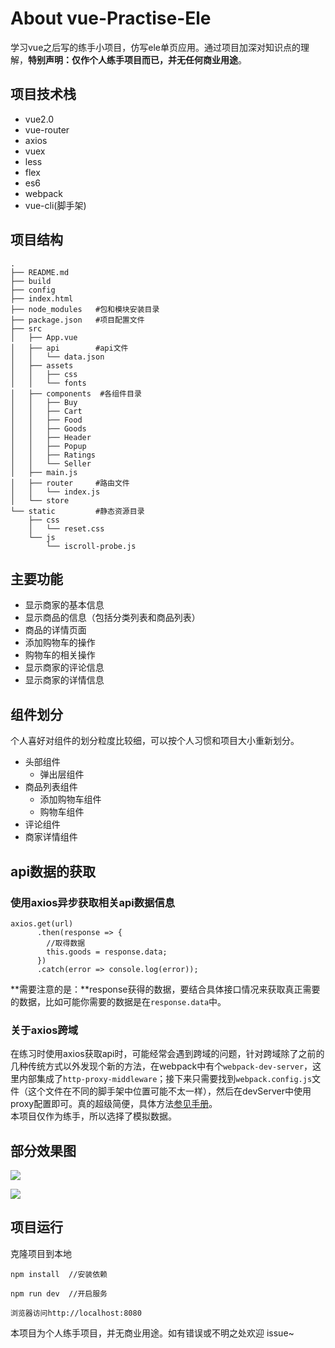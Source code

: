 # About vue-Practise-Ele
学习vue之后写的练手小项目，仿写ele单页应用。通过项目加深对知识点的理解，**特别声明：仅作个人练手项目而已，并无任何商业用途**。

## 项目技术栈
- vue2.0
- vue-router
- axios
- vuex
- less
- flex
- es6
- webpack
- vue-cli(脚手架)  

## 项目结构
```
.
├── README.md
├── build
├── config
├── index.html
├── node_modules   #包和模块安装目录
├── package.json   #项目配置文件
├── src
│   ├── App.vue
│   ├── api        #api文件
│   │   └── data.json
│   ├── assets
│   │   ├── css
│   │   └── fonts
│   ├── components  #各组件目录
│   │   ├── Buy
│   │   ├── Cart
│   │   ├── Food
│   │   ├── Goods
│   │   ├── Header
│   │   ├── Popup
│   │   ├── Ratings
│   │   └── Seller
│   ├── main.js 
│   ├── router     #路由文件
│   │   └── index.js
│   └── store
└── static         #静态资源目录
    ├── css
    │   └── reset.css
    └── js
        └── iscroll-probe.js
```

## 主要功能
- 显示商家的基本信息
- 显示商品的信息（包括分类列表和商品列表）
- 商品的详情页面
- 添加购物车的操作
- 购物车的相关操作
- 显示商家的评论信息
- 显示商家的详情信息

## 组件划分
个人喜好对组件的划分粒度比较细，可以按个人习惯和项目大小重新划分。  

- 头部组件
	- 弹出层组件
- 商品列表组件
	- 添加购物车组件
	- 购物车组件
- 评论组件
- 商家详情组件  

## api数据的获取
### 使用axios异步获取相关api数据信息

```
axios.get(url)
      .then(response => {
      	//取得数据
        this.goods = response.data;
      })
      .catch(error => console.log(error));
```

**需要注意的是：**response获得的数据，要结合具体接口情况来获取真正需要的数据，比如可能你需要的数据是在`response.data`中。  

### 关于axios跨域
在练习时使用axios获取api时，可能经常会遇到跨域的问题，针对跨域除了之前的几种传统方式以外发现个新的方法，在webpack中有个`webpack-dev-server`，这里内部集成了`http-proxy-middleware`；接下来只需要找到`webpack.config.js`文件（这个文件在不同的脚手架中位置可能不太一样），然后在devServer中使用proxy配置即可。真的超级简便，具体方法[参见手册](https://doc.webpack-china.org/configuration/dev-server/#devserver-proxy)。  
本项目仅作为练手，所以选择了模拟数据。  

## 部分效果图
![](http://upload-images.jianshu.io/upload_images/2730186-162805ed54936f89.png?imageMogr2/auto-orient/strip%7CimageView2/2/w/1240)  

![](http://upload-images.jianshu.io/upload_images/2730186-36b068b47d6077f0.png?imageMogr2/auto-orient/strip%7CimageView2/2/w/1240)  

## 项目运行
克隆项目到本地  

```
npm install  //安装依赖

npm run dev  //开启服务

浏览器访问http://localhost:8080
```

本项目为个人练手项目，并无商业用途。如有错误或不明之处欢迎 issue~



